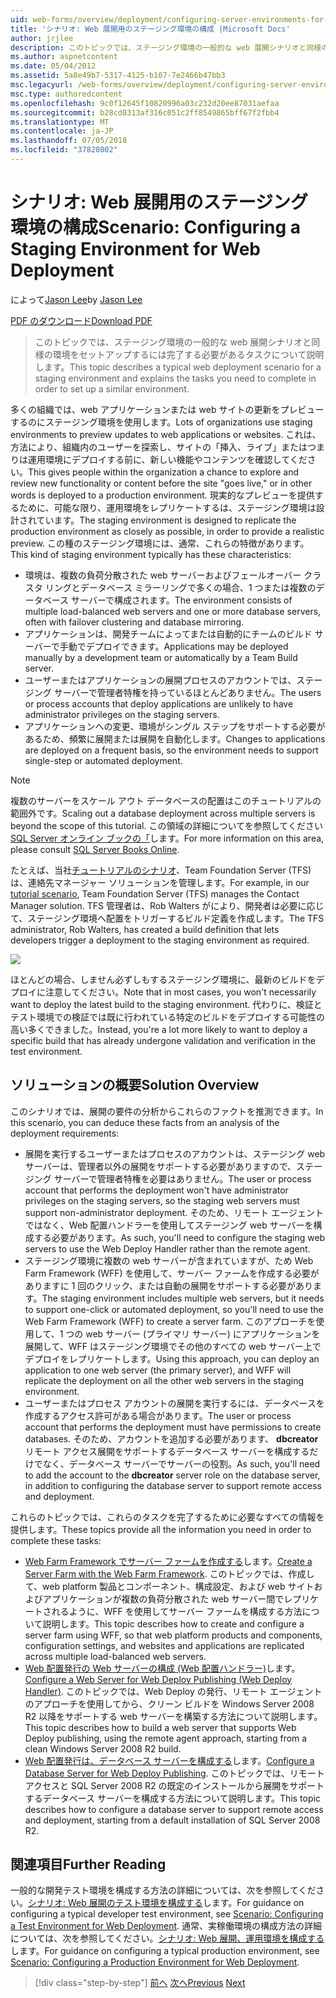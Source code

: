 ```yaml
---
uid: web-forms/overview/deployment/configuring-server-environments-for-web-deployment/scenario-configuring-a-staging-environment-for-web-deployment
title: 'シナリオ: Web 展開用のステージング環境の構成 |Microsoft Docs'
author: jrjlee
description: このトピックでは、ステージング環境の一般的な web 展開シナリオと同様の環境変数を設定するには完了する必要があるタスクについて説明します.
ms.author: aspnetcontent
ms.date: 05/04/2012
ms.assetid: 5a8e49b7-5317-4125-b107-7e2466b47bb3
msc.legacyurl: /web-forms/overview/deployment/configuring-server-environments-for-web-deployment/scenario-configuring-a-staging-environment-for-web-deployment
msc.type: authoredcontent
ms.openlocfilehash: 9c0f12645f10820996a03c232d20ee87031aefaa
ms.sourcegitcommit: b28cd0313af316c051c2ff8549865bff67f2fbb4
ms.translationtype: MT
ms.contentlocale: ja-JP
ms.lasthandoff: 07/05/2018
ms.locfileid: "37820802"
---
```

<a name="scenario-configuring-a-staging-environment-for-web-deployment"></a><span data-ttu-id="4b03b-103">シナリオ: Web 展開用のステージング環境の構成</span><span class="sxs-lookup"><span data-stu-id="4b03b-103">Scenario: Configuring a Staging Environment for Web Deployment</span></span>
====================
<span data-ttu-id="4b03b-104">によって[Jason Lee](https://github.com/jrjlee)</span><span class="sxs-lookup"><span data-stu-id="4b03b-104">by [Jason Lee](https://github.com/jrjlee)</span></span>

[<span data-ttu-id="4b03b-105">PDF のダウンロード</span><span class="sxs-lookup"><span data-stu-id="4b03b-105">Download PDF</span></span>](https://msdnshared.blob.core.windows.net/media/MSDNBlogsFS/prod.evol.blogs.msdn.com/CommunityServer.Blogs.Components.WeblogFiles/00/00/00/63/56/8130.DeployingWebAppsInEnterpriseScenarios.pdf)

> <span data-ttu-id="4b03b-106">このトピックでは、ステージング環境の一般的な web 展開シナリオと同様の環境をセットアップするには完了する必要があるタスクについて説明します。</span><span class="sxs-lookup"><span data-stu-id="4b03b-106">This topic describes a typical web deployment scenario for a staging environment and explains the tasks you need to complete in order to set up a similar environment.</span></span>


<span data-ttu-id="4b03b-107">多くの組織では、web アプリケーションまたは web サイトの更新をプレビューするのにステージング環境を使用します。</span><span class="sxs-lookup"><span data-stu-id="4b03b-107">Lots of organizations use staging environments to preview updates to web applications or websites.</span></span> <span data-ttu-id="4b03b-108">これは、方法により、組織内のユーザーを探索し、サイトの「挿入、ライブ」またはつまりは運用環境にデプロイする前に、新しい機能やコンテンツを確認してください。</span><span class="sxs-lookup"><span data-stu-id="4b03b-108">This gives people within the organization a chance to explore and review new functionality or content before the site "goes live," or in other words is deployed to a production environment.</span></span> <span data-ttu-id="4b03b-109">現実的なプレビューを提供するために、可能な限り、運用環境をレプリケートするは、ステージング環境は設計されています。</span><span class="sxs-lookup"><span data-stu-id="4b03b-109">The staging environment is designed to replicate the production environment as closely as possible, in order to provide a realistic preview.</span></span> <span data-ttu-id="4b03b-110">この種のステージング環境には、通常、これらの特徴があります。</span><span class="sxs-lookup"><span data-stu-id="4b03b-110">This kind of staging environment typically has these characteristics:</span></span>

- <span data-ttu-id="4b03b-111">環境は、複数の負荷分散された web サーバーおよびフェールオーバー クラスタ リングとデータベース ミラーリングで多くの場合、1 つまたは複数のデータベース サーバーで構成されます。</span><span class="sxs-lookup"><span data-stu-id="4b03b-111">The environment consists of multiple load-balanced web servers and one or more database servers, often with failover clustering and database mirroring.</span></span>
- <span data-ttu-id="4b03b-112">アプリケーションは、開発チームによってまたは自動的にチームのビルド サーバーで手動でデプロイできます。</span><span class="sxs-lookup"><span data-stu-id="4b03b-112">Applications may be deployed manually by a development team or automatically by a Team Build server.</span></span>
- <span data-ttu-id="4b03b-113">ユーザーまたはアプリケーションの展開プロセスのアカウントでは、ステージング サーバーで管理者特権を持っているほとんどありません。</span><span class="sxs-lookup"><span data-stu-id="4b03b-113">The users or process accounts that deploy applications are unlikely to have administrator privileges on the staging servers.</span></span>
- <span data-ttu-id="4b03b-114">アプリケーションへの変更、環境がシングル ステップをサポートする必要があるため、頻繁に展開または展開を自動化します。</span><span class="sxs-lookup"><span data-stu-id="4b03b-114">Changes to applications are deployed on a frequent basis, so the environment needs to support single-step or automated deployment.</span></span>

> [!NOTE]
> <span data-ttu-id="4b03b-115">複数のサーバーをスケール アウト データベースの配置はこのチュートリアルの範囲外です。</span><span class="sxs-lookup"><span data-stu-id="4b03b-115">Scaling out a database deployment across multiple servers is beyond the scope of this tutorial.</span></span> <span data-ttu-id="4b03b-116">この領域の詳細についてを参照してください[SQL Server オンライン ブックの「](https://technet.microsoft.com/library/ms130214.aspx)します。</span><span class="sxs-lookup"><span data-stu-id="4b03b-116">For more information on this area, please consult [SQL Server Books Online](https://technet.microsoft.com/library/ms130214.aspx).</span></span>


<span data-ttu-id="4b03b-117">たとえば、当社[チュートリアルのシナリオ](../deploying-web-applications-in-enterprise-scenarios/enterprise-web-deployment-scenario-overview.md)、Team Foundation Server (TFS) は、連絡先マネージャー ソリューションを管理します。</span><span class="sxs-lookup"><span data-stu-id="4b03b-117">For example, in our [tutorial scenario](../deploying-web-applications-in-enterprise-scenarios/enterprise-web-deployment-scenario-overview.md), Team Foundation Server (TFS) manages the Contact Manager solution.</span></span> <span data-ttu-id="4b03b-118">TFS 管理者は、Rob Walters がにより、開発者は必要に応じて、ステージング環境へ配置をトリガーするビルド定義を作成します。</span><span class="sxs-lookup"><span data-stu-id="4b03b-118">The TFS administrator, Rob Walters, has created a build definition that lets developers trigger a deployment to the staging environment as required.</span></span>

![](scenario-configuring-a-staging-environment-for-web-deployment/_static/image1.png)

<span data-ttu-id="4b03b-119">ほとんどの場合、しません必ずしもするステージング環境に、最新のビルドをデプロイに注意してください。</span><span class="sxs-lookup"><span data-stu-id="4b03b-119">Note that in most cases, you won't necessarily want to deploy the latest build to the staging environment.</span></span> <span data-ttu-id="4b03b-120">代わりに、検証とテスト環境での検証では既に行われている特定のビルドをデプロイする可能性の高い多くできました。</span><span class="sxs-lookup"><span data-stu-id="4b03b-120">Instead, you're a lot more likely to want to deploy a specific build that has already undergone validation and verification in the test environment.</span></span>

## <a name="solution-overview"></a><span data-ttu-id="4b03b-121">ソリューションの概要</span><span class="sxs-lookup"><span data-stu-id="4b03b-121">Solution Overview</span></span>

<span data-ttu-id="4b03b-122">このシナリオでは、展開の要件の分析からこれらのファクトを推測できます。</span><span class="sxs-lookup"><span data-stu-id="4b03b-122">In this scenario, you can deduce these facts from an analysis of the deployment requirements:</span></span>

- <span data-ttu-id="4b03b-123">展開を実行するユーザーまたはプロセスのアカウントは、ステージング web サーバーは、管理者以外の展開をサポートする必要がありますので、ステージング サーバーで管理者特権を必要はありません。</span><span class="sxs-lookup"><span data-stu-id="4b03b-123">The user or process account that performs the deployment won't have administrator privileges on the staging servers, so the staging web servers must support non-administrator deployment.</span></span> <span data-ttu-id="4b03b-124">そのため、リモート エージェントではなく、Web 配置ハンドラーを使用してステージング web サーバーを構成する必要があります。</span><span class="sxs-lookup"><span data-stu-id="4b03b-124">As such, you'll need to configure the staging web servers to use the Web Deploy Handler rather than the remote agent.</span></span>
- <span data-ttu-id="4b03b-125">ステージング環境に複数の web サーバーが含まれていますが、ため Web Farm Framework (WFF) を使用して、サーバー ファームを作成する必要がありますに 1 回のクリック、または自動の展開をサポートする必要があります。</span><span class="sxs-lookup"><span data-stu-id="4b03b-125">The staging environment includes multiple web servers, but it needs to support one-click or automated deployment, so you'll need to use the Web Farm Framework (WFF) to create a server farm.</span></span> <span data-ttu-id="4b03b-126">このアプローチを使用して、1 つの web サーバー (プライマリ サーバー) にアプリケーションを展開して、WFF はステージング環境でその他のすべての web サーバー上でデプロイをレプリケートします。</span><span class="sxs-lookup"><span data-stu-id="4b03b-126">Using this approach, you can deploy an application to one web server (the primary server), and WFF will replicate the deployment on all the other web servers in the staging environment.</span></span>
- <span data-ttu-id="4b03b-127">ユーザーまたはプロセス アカウントの展開を実行するには、データベースを作成するアクセス許可がある場合があります。</span><span class="sxs-lookup"><span data-stu-id="4b03b-127">The user or process account that performs the deployment must have permissions to create databases.</span></span> <span data-ttu-id="4b03b-128">そのため、アカウントを追加する必要があります、 **dbcreator**リモート アクセス展開をサポートするデータベース サーバーを構成するだけでなく、データベース サーバーでサーバーの役割。</span><span class="sxs-lookup"><span data-stu-id="4b03b-128">As such, you'll need to add the account to the **dbcreator** server role on the database server, in addition to configuring the database server to support remote access and deployment.</span></span>

<span data-ttu-id="4b03b-129">これらのトピックでは、これらのタスクを完了するために必要なすべての情報を提供します。</span><span class="sxs-lookup"><span data-stu-id="4b03b-129">These topics provide all the information you need in order to complete these tasks:</span></span>

- <span data-ttu-id="4b03b-130">[Web Farm Framework でサーバー ファームを作成する](creating-a-server-farm-with-the-web-farm-framework.md)します。</span><span class="sxs-lookup"><span data-stu-id="4b03b-130">[Create a Server Farm with the Web Farm Framework](creating-a-server-farm-with-the-web-farm-framework.md).</span></span> <span data-ttu-id="4b03b-131">このトピックでは、作成して、web platform 製品とコンポーネント、構成設定、および web サイトおよびアプリケーションが複数の負荷分散された web サーバー間でレプリケートされるように、WFF を使用してサーバー ファームを構成する方法について説明します。</span><span class="sxs-lookup"><span data-stu-id="4b03b-131">This topic describes how to create and configure a server farm using WFF, so that web platform products and components, configuration settings, and websites and applications are replicated across multiple load-balanced web servers.</span></span>
- <span data-ttu-id="4b03b-132">[Web 配置発行の Web サーバーの構成 (Web 配置ハンドラー)](configuring-a-web-server-for-web-deploy-publishing-web-deploy-handler.md)します。</span><span class="sxs-lookup"><span data-stu-id="4b03b-132">[Configure a Web Server for Web Deploy Publishing (Web Deploy Handler)](configuring-a-web-server-for-web-deploy-publishing-web-deploy-handler.md).</span></span> <span data-ttu-id="4b03b-133">このトピックでは、Web Deploy の発行、リモート エージェントのアプローチを使用してから、クリーン ビルドを Windows Server 2008 R2 以降をサポートする web サーバーを構築する方法について説明します。</span><span class="sxs-lookup"><span data-stu-id="4b03b-133">This topic describes how to build a web server that supports Web Deploy publishing, using the remote agent approach, starting from a clean Windows Server 2008 R2 build.</span></span>
- <span data-ttu-id="4b03b-134">[Web 配置発行は、データベース サーバーを構成する](configuring-a-database-server-for-web-deploy-publishing.md)します。</span><span class="sxs-lookup"><span data-stu-id="4b03b-134">[Configure a Database Server for Web Deploy Publishing](configuring-a-database-server-for-web-deploy-publishing.md).</span></span> <span data-ttu-id="4b03b-135">このトピックでは、リモート アクセスと SQL Server 2008 R2 の既定のインストールから展開をサポートするデータベース サーバーを構成する方法について説明します。</span><span class="sxs-lookup"><span data-stu-id="4b03b-135">This topic describes how to configure a database server to support remote access and deployment, starting from a default installation of SQL Server 2008 R2.</span></span>

## <a name="further-reading"></a><span data-ttu-id="4b03b-136">関連項目</span><span class="sxs-lookup"><span data-stu-id="4b03b-136">Further Reading</span></span>

<span data-ttu-id="4b03b-137">一般的な開発テスト環境を構成する方法の詳細については、次を参照してください。[シナリオ: Web 展開のテスト環境を構成する](scenario-configuring-a-test-environment-for-web-deployment.md)します。</span><span class="sxs-lookup"><span data-stu-id="4b03b-137">For guidance on configuring a typical developer test environment, see [Scenario: Configuring a Test Environment for Web Deployment](scenario-configuring-a-test-environment-for-web-deployment.md).</span></span> <span data-ttu-id="4b03b-138">通常、実稼働環境の構成方法の詳細については、次を参照してください。[シナリオ: Web 展開、運用環境を構成する](scenario-configuring-a-production-environment-for-web-deployment.md)します。</span><span class="sxs-lookup"><span data-stu-id="4b03b-138">For guidance on configuring a typical production environment, see [Scenario: Configuring a Production Environment for Web Deployment](scenario-configuring-a-production-environment-for-web-deployment.md).</span></span>

> [!div class="step-by-step"]
> <span data-ttu-id="4b03b-139">[前へ](scenario-configuring-a-test-environment-for-web-deployment.md)
> [次へ](scenario-configuring-a-production-environment-for-web-deployment.md)</span><span class="sxs-lookup"><span data-stu-id="4b03b-139">[Previous](scenario-configuring-a-test-environment-for-web-deployment.md)
[Next](scenario-configuring-a-production-environment-for-web-deployment.md)</span></span>
